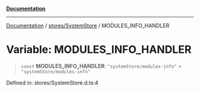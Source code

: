[**Documentation**](../../../index.md)

***

[Documentation](../../../index.md) / [stores/SystemStore](../index.md) / MODULES\_INFO\_HANDLER

# Variable: MODULES\_INFO\_HANDLER

> `const` **MODULES\_INFO\_HANDLER**: `"systemStore/modules-info"` = `"systemStore/modules-info"`

Defined in: stores/SystemStore.d.ts:4
